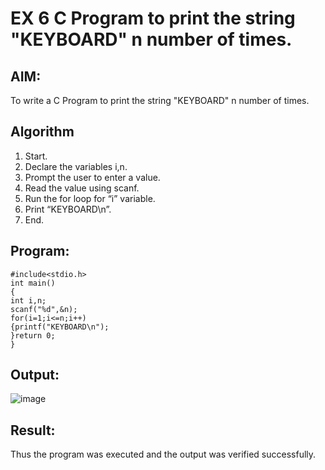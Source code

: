# EX 6 C Program to print the string "KEYBOARD" n number of times.
## AIM:
To write a C Program to print the string "KEYBOARD" n number of times.

## Algorithm
1. Start. 
2. Declare the variables i,n. 
3. Prompt the user to enter a value. 
4. Read the value using scanf. 
5. Run the for loop for “i” variable. 
6. Print “KEYBOARD\n”. 
7. End. 

## Program:
```
#include<stdio.h> 
int main() 
{ 
int i,n; 
scanf("%d",&n); 
for(i=1;i<=n;i++) 
{printf("KEYBOARD\n"); 
}return 0; 
}
```

## Output:
![image](https://github.com/user-attachments/assets/4e911ce7-8cf7-4386-9ba7-f26a7b2626d0)



## Result:
Thus the program was executed and the output was verified successfully.
